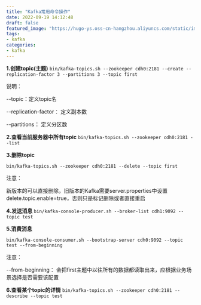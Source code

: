 ```yaml
---
title: "Kafka常用命令操作"
date: 2022-09-19 14:12:48
draft: false
featured_image: "https://hugo-ys.oss-cn-hangzhou.aliyuncs.com/static/img/kafka.png"
tags:
- kafka
categories:
- kafka
---
```

**1.创建topic(主题)**
`bin/kafka-topics.sh --zookeeper cdh0:2181 --create --replication-factor 3 --partitions 3 --topic first`

说明：

--topic：定义topic名

--replication-factor： 定义副本数

--partitions： 定义分区数

**2.查看当前服务器中所有topic**
`bin/kafka-topics.sh --zookeeper cdh0:2181 --list`

**3.删除topic**

`bin/kafka-topics.sh --zookeeper cdh0:2181 --delete --topic first`

注意：

新版本的可以直接删除，旧版本的Kafka需要server.properties中设置delete.topic.enable=true，否则只是标记删除或者直接重启

**4.发送消息**
`bin/kafka-console-producer.sh --broker-list cdh1:9092 --topic test`

**5.消费消息**

`bin/kafka-console-consumer.sh --bootstrap-server cdh0:9092 --topic test --from-beginning`

注意：

--from-beginning： 会把first主题中以往所有的数据都读取出来，应根据业务场景选择是否需要该配置

**6.查看某个topic的详情**
`bin/kafka-topics.sh --zookeeper cdh0:2181 --describe --topic test`